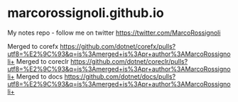 # marcorossignoli.github.io
My notes repo - follow me on twitter <a href="https://twitter.com/MarcoRossignoli">https://twitter.com/MarcoRossignoli</a>

Merged to corefx https://github.com/dotnet/corefx/pulls?utf8=%E2%9C%93&q=is%3Amerged+is%3Apr+author%3AMarcoRossignoli+
Merged to coreclr https://github.com/dotnet/coreclr/pulls?utf8=%E2%9C%93&q=is%3Amerged+is%3Apr+author%3AMarcoRossignoli+
Merged to docs https://github.com/dotnet/docs/pulls?utf8=%E2%9C%93&q=is%3Amerged+is%3Apr+author%3AMarcoRossignoli+
